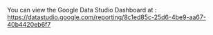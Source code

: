 You can view the Google Data Studio Dashboard at : https://datastudio.google.com/reporting/8c1ed85c-25d6-4be9-aa67-40b4420eb6f7
